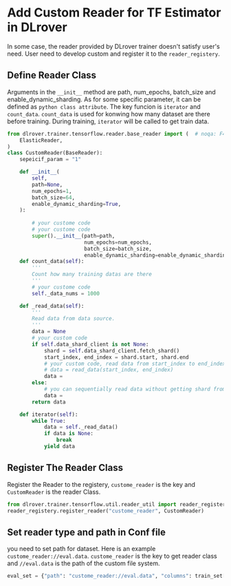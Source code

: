 # Add Custom Reader for TF Estimator in DLrover
In some case, the reader provided by DLrover trainer doesn't satisfy user's need.
User need to develop custom and register it to the `reader_registery`.


## Define Reader Class
Arguments in the `__init__` method are path, num_epochs, batch_size  and enable_dynamic_sharding.
As for some specific parameter, it can be defined as `python class attribute`.
The key funcion is `iterator` and `count_data`. `count_data` is used for konwing how many dataset are there before training. During training, `iterator` will be called to get train data.


    
```python
from dlrover.trainer.tensorflow.reader.base_reader import (  # noqa: F401
    ElasticReader,
)
class CustomReader(BaseReader):
    sepeicif_param = "1"

    def __init__(
        self,
        path=None,
        num_epochs=1,
        batch_size=64,
        enable_dynamic_sharding=True,
    ):
        
        # your custome code 
        # your custome code
        super().__init__(path=path,
                         num_epochs=num_epochs,
                         batch_size=batch_size, 
                         enable_dynamic_sharding=enable_dynamic_sharding)
    def count_data(self):
        '''
        Count how many training datas are there
        '''
        # your custome code 
        self._data_nums = 1000

    def _read_data(self):
        '''
        Read data from data source.
        '''
        data = None
        # your custom code
        if self.data_shard_client is not None:
            shard = self.data_shard_client.fetch_shard()
            start_index, end_index = shard.start, shard.end
            # your custom code, read data from start_index to end_index
            # data = read_data(start_index, end_index)
            data =  
        else:
            # you can sequentially read data without getting shard from dlrover master
            data = 
        return data 

    def iterator(self):
        while True:
            data = self._read_data()
            if data is None:
                break
            yield data
```

## Register The Reader Class 
Register the Reader to the registery, `custome_reader` is the key and `CustomReader` is the reader Class.
```python
from dlrover.trainer.tensorflow.util.reader_util import reader_registery
reader_registery.register_reader("custome_reader", CustomReader)
```


## Set reader type and path in Conf file
you need to set path for dataset. Here is an example `custome_reader://eval.data`. `custome_reader` is the key to get reader class and `//eval.data` is the path of the custom file system.
```python
eval_set = {"path": "custome_reader://eval.data", "columns": train_set["columns"]}
```